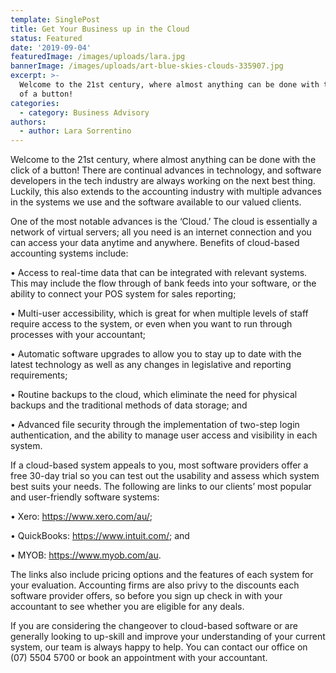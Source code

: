 ```yaml
---
template: SinglePost
title: Get Your Business up in the Cloud
status: Featured
date: '2019-09-04'
featuredImage: /images/uploads/lara.jpg
bannerImage: /images/uploads/art-blue-skies-clouds-335907.jpg
excerpt: >-
  Welcome to the 21st century, where almost anything can be done with the click
  of a button!  
categories:
  - category: Business Advisory
authors:
  - author: Lara Sorrentino
---
```

Welcome to the 21st century, where almost anything can be done with the click of a button!  There are continual advances in technology, and software developers in the tech industry are always working on the next best thing.  Luckily, this also extends to the accounting industry with multiple advances in the systems we use and the software available to our valued clients.  

One of the most notable advances is the ‘Cloud.’  The cloud is essentially a network of virtual servers; all you need is an internet connection and you can access your data anytime and anywhere.  Benefits of cloud-based accounting systems include:

•	Access to real-time data that can be integrated with relevant systems.  This may include the flow through of bank feeds into your software, or the ability to connect your POS system for sales reporting;

•	Multi-user accessibility, which is great for when multiple levels of staff require access to the system, or even when you want to run through processes with your accountant;

•	Automatic software upgrades to allow you to stay up to date with the latest technology as well as any changes in legislative and reporting requirements;

•	Routine backups to the cloud, which eliminate the need for physical backups and the traditional methods of data storage; and 

•	Advanced file security through the implementation of two-step login authentication, and the ability to manage user access and visibility in each system.  

If a cloud-based system appeals to you, most software providers offer a free 30-day trial so you can test out the usability and assess which system best suits your needs.  The following are links to our clients’ most popular and user-friendly software systems:

•	Xero: https://www.xero.com/au/;

•	QuickBooks: https://www.intuit.com/; and 

•	MYOB: https://www.myob.com/au.

The links also include pricing options and the features of each system for your evaluation.  Accounting firms are also privy to the discounts each software provider offers, so before you sign up check in with your accountant to see whether you are eligible for any deals. 

If you are considering the changeover to cloud-based software or are generally looking to up-skill and improve your understanding of your current system, our team is always happy to help.  You can contact our office on (07) 5504 5700 or book an appointment with your accountant.
